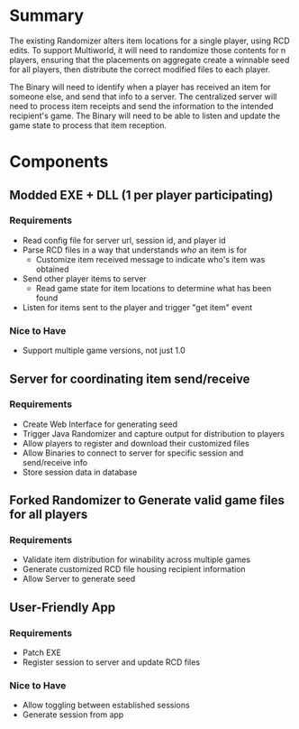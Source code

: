 # Summary

The existing Randomizer alters item locations for a single player, using RCD edits. To support Multiworld, it will need to randomize those contents for n players, ensuring that the placements on aggregate create a winnable seed for all players, then distribute the correct modified files to each player.

The Binary will need to identify when a player has received an item for someone else, and send that info to a server. The centralized server will need to process item receipts and send the information to the intended recipient's game. The Binary will need to be able to listen and update the game state to process that item reception.

# Components

## Modded EXE + DLL (1 per player participating)

### Requirements

* Read config file for server url, session id, and player id
* Parse RCD files in a way that understands *who* an item is for
  * Customize item received message to indicate who's item was obtained
* Send other player items to server
    * Read game state for item locations to determine what has been found
* Listen for items sent to the player and trigger "get item" event

### Nice to Have

* Support multiple game versions, not just 1.0

## Server for coordinating item send/receive

### Requirements

* Create Web Interface for generating seed
* Trigger Java Randomizer and capture output for distribution to players
* Allow players to register and download their customized files
* Allow Binaries to connect to server for specific session and send/receive info
* Store session data in database

## Forked Randomizer to Generate valid game files for all players

### Requirements

* Validate item distribution for winability across multiple games
* Generate customized RCD file housing recipient information
* Allow Server to generate seed

## User-Friendly App

### Requirements

* Patch EXE
* Register session to server and update RCD files

### Nice to Have

* Allow toggling between established sessions
* Generate session from app